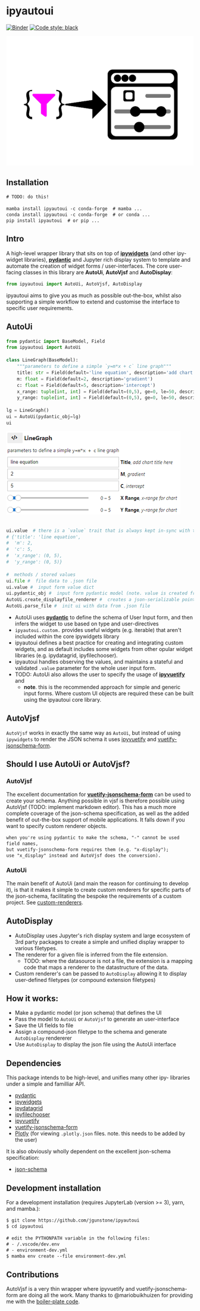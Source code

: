 # ipyautoui

[![Binder](https://mybinder.org/badge_logo.svg)](https://mybinder.org/v2/gh/maxfordham/ipyautoui/HEAD)
[![Code style: black](https://img.shields.io/badge/code%20style-black-000000.svg)](https://github.com/psf/black)

![](docs/logo.png)

## Installation

```
# TODO: do this!

mamba install ipyautoui -c conda-forge  # mamba ...
conda install ipyautoui -c conda-forge  # or conda ...
pip install ipyautoui  # or pip ...
```

## Intro

A high-level wrapper library that sits on top of [__ipywidgets__](https://github.com/jupyter-widgets/ipywidgets) (and other ipy- widget libraries), [__pydantic__](https://github.com/samuelcolvin/pydantic/) 
and Jupyter rich display system to template and automate the creation of widget forms / user-interfaces. The core user-facing classes in this library are __AutoUi__, __AutoVjsf__ and __AutoDisplay__:

```python
from ipyautoui import AutoUi, AutoVjsf, AutoDisplay
```
ipyautoui aims to give you as much as possible out-the-box, whilst also supporting a simple workflow to extend and customise the interface to specific user requirements. 


## AutoUi

```python
from pydantic import BaseModel, Field
from ipyautoui import AutoUi

class LineGraph(BaseModel):
    """parameters to define a simple `y=m*x + c` line graph"""
    title: str = Field(default='line equation', description='add chart title here')
    m: float = Field(default=2, description='gradient')
    c: float = Field(default=5, description='intercept')
    x_range: tuple[int, int] = Field(default=(0,5), ge=0, le=50, description='x-range for chart')
    y_range: tuple[int, int] = Field(default=(0,5), ge=0, le=50, description='y-range for chart')
    
lg = LineGraph()
ui = AutoUi(pydantic_obj=lg)
ui
```
![](images/autoui-linegraph.png)

```python

ui.value  # there is a `value` trait that is always kept in-sync with the widget input form
# {'title': 'line equation',
#  'm': 2,
#  'c': 5,
#  'x_range': (0, 5),
#  'y_range': (0, 5)}

#  methods / stored values
ui.file #  file data to .json file
ui.value #  input form value dict
ui.pydantic_obj #  input form pydantic model (note. value is created from this on_change)
AutoUi.create_displayfile_renderer #  creates a json-serializable pointer 
AutoUi.parse_file #  init ui with data from .json file
```

- AutoUi uses [__pydantic__](https://github.com/samuelcolvin/pydantic/) to define the schema of User Input form, and then infers the widget to use based on type and user-directives
- `ipyautoui.custom.` provides useful widgets (e.g. iterable) that aren't included within the core ipywidgets library
- ipyautoui defines a best practice for creating and integrating custom widgets, and as default includes some widgets from other opular widget libraries (e.g. ipydatagrid, ipyfilechooser). 
- ipyautoui handles observing the values, and maintains a stateful and validated `.value` parameter for the whole user input form.  
- TODO: AutoUi also allows the user to specify the usage of [__ipyvuetify__](https://github.com/widgetti/ipyvuetify) and 
    - __note__. this is the recommended approach for simple and generic input forms. Where custom UI objects are required these can be built using the ipyautoui core library. 
    
## AutoVjsf

`AutoVjsf` works in exactly the same way as `AutoUi`, but instead of using `ipywidgets` to render the JSON schema it uses [ipyvuetify](https://github.com/widgetti/ipyvuetify) and [vuetify-jsonschema-form](https://github.com/koumoul-dev/vuetify-jsonschema-form).

## Should I use AutoUi or AutoVjsf?

### AutoVjsf

The excellent documentation for [__vuetify-jsonschema-form__](https://koumoul-dev.github.io/vuetify-jsonschema-form/latest/) can be used to create your schema. Anything possible
in vjsf is therefore possible using AutoVjsf (TODO: implement markdown editor). This has a much more complete coverage of the json-schema specification, as well as the added
benefit of out-the-box support of mobile applications. It falls down if you want to specify custom renderer objects. 

```{note}
when you're using pydantic to make the schema, "-" cannot be used field names, 
but vuetify-jsonschema-form requires them (e.g. "x-display");
use "x_display" instead and AutoVjsf does the conversion). 
```

### AutoUi

The main benefit of AutoUi (and main the reason for continuing to develop it), is that it makes it simple to create custom renderers for specific parts of the json-schema, facilitating the bespoke the requirements of a custom project. See [custom-renderers](custom-renderers.ipynb).

## AutoDisplay 

- AutoDisplay uses Jupyter's rich display system and large ecosystem of 3rd party packages to create a simple and unified display wrapper to various filetypes.
- The renderer for a given file is inferred from the file extension. 
     - TODO: where the datasource is not a file, the extension is a mapping code that maps a renderer to the datastructure of the data. 
- Custom renderer's can be passed to `AutoDisplay` allowing it to display user-defined filetypes (or compound extension filetypes)


## How it works: 

- Make a pydantic model (or json schema) that defines the UI
- Pass the model to `AutoUi` or `AutoVjsf` to generate an user-interface
- Save the UI fields to file 
- Assign a compound-json filetype to the schema and generate `AutoDisplay` rendererer
- Use `AutoDisplay` to display the json file using the AutoUi interface

## Dependencies

This package intends to be high-level, and unifies many other ipy- libraries under a simple and familliar API. 

- [pydantic](https://github.com/samuelcolvin/pydantic/) 
- [ipywidgets](https://github.com/jupyter-widgets/ipywidgets)
- [ipydatagrid](https://github.com/bloomberg/ipydatagrid)
- [ipyfilechooser](https://github.com/crahan/ipyfilechooser)
- [ipyvuetify](https://github.com/widgetti/ipyvuetify)
- [vuetify-jsonschema-form](https://github.com/koumoul-dev/vuetify-jsonschema-form)
- [Plotly](https://github.com/plotly/plotly.py) (for viewing `.plotly.json` files. note. this needs to be added by the user)

It is also obviously wholly dependent on the excellent json-schema specification:
- [json-schema](https://json-schema.org/)

## Development installation

For a development installation (requires JupyterLab (version >= 3), yarn, and mamba.):

```
$ git clone https://github.com/jgunstone/ipyautoui
$ cd ipyautoui

# edit the PYTHONPATH variable in the following files:
# - /.vscode/dev.env
# - environment-dev.yml
$ mamba env create --file environment-dev.yml
```

## Contributions 

AutoVjsf is a very thin wrapper where ipyvuetify and vuetify-jsonschema-form are doing all the work. 
Many thanks to @mariobuikhuizen for providing me with the [boiler-plate code](https://github.com/widgetti/ipyvuetify/issues/182).

